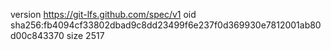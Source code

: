 version https://git-lfs.github.com/spec/v1
oid sha256:fb4094cf33802dbad9c8dd23499f6e237f0d369930e7812001ab80d00c843370
size 2517
